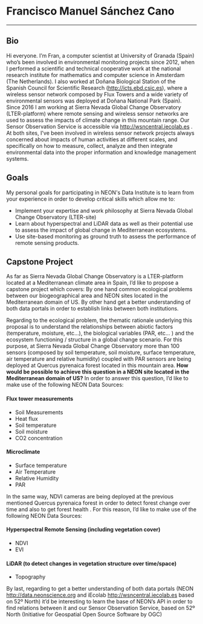 # Francisco Manuel Sánchez Cano

***
## Bio
Hi everyone. I’m Fran, a computer scientist at University of Granada (Spain) who’s been involved in environmental monitoring projects since 2012, when I performed a scientific and technical cooperative work at the national research institute for mathematics and computer science in Amsterdam (The Netherlands). I also worked at Doñana Biological Station of the Spanish Council for Scientific Research (http://icts.ebd.csic.es), where a wireless sensor network composed by Flux Towers and a wide variety of environmental sensors was deployed at Doñana National Park (Spain). Since 2016 I am working at Sierra Nevada Global Change Observatory (LTER-platform) where remote sensing and wireless sensor networks are used to assess the impacts of climate change in this mountain range. Our Sensor Observation Service is accessible via http://wsncentral.iecolab.es . At both sites, I've been involved in wireless sensor network projects always concerned about impacts of human activities at different scales, and specifically on how to measure, collect, analyze and then integrate environmental data into the proper information and knowledge management systems.

## Goals
My personal goals for participating in NEON's Data Institute is to learn from your experience in order to develop critical skills which allow me to:
* Implement your expertise and work philosophy at Sierra Nevada Global Change Observatory (LTER-site)
* Learn about hyperspectral and LiDAR data as well as their potential use to assess the impact of global change in Mediterranean ecosystems.
* Use site-based monitoring as ground truth to assess the performance of remote sensing products.

## Capstone Project
As far as Sierra Nevada Global Change Observatory is a LTER-platform located at a Mediterranean climate area in Spain, I’d like to propose a capstone project which covers: By one hand common ecological problems between our biogeographical area and NEON sites located in the Mediterranean domain of US. By other hand get a better understanding of both data portals in order to establish links between both institutions.

Regarding to the ecological problem, the thematic rationale underlying this proposal is to understand the relationships between abiotic factors (temperature, moisture, etc…), the biological variables (PAR, etc... ) and the ecosystem functioning / structure in a global change scenario. For this purpose, at Sierra Nevada Global Change Observatory more than 100 sensors (composed by soil temperature, soil moisture, surface temperature, air temperature and relative humidity) coupled with PAR sensors are being deployed at Quercus pyrenaica forest located in this mountain area. **How would be possible to achieve this question in a NEON site located in the Mediterranean domain of US?** In order to answer this question, I’d like to make use of the following NEON Data Sources:
#### Flux tower measurements
* Soil Measurements
* Heat flux
* Soil temperature
* Soil moisture
* CO2 concentration

#### Microclimate
* Surface temperature
* Air Temperature
* Relative Humidity
* PAR

In the same way, NDVI cameras are being deployed at the previous mentioned Quercus pyrenaica forest in order to detect forest change over time and also to get forest health . For this reason, I’d like to make use of the following NEON Data Sources:
#### Hyperspectral Remote Sensing (including vegetation cover)
* NDVI
* EVI
#### LiDAR (to detect changes in vegetation structure over time/space)
* Topography

By last, regarding to get a better understanding of both data portals (NEON http://data.neonscience.org  and iEcolab http://wsncentral.iecolab.es based on 52º North) it’d be interesting to learn the base of NEON’s API in order to find relations between it and our Sensor Observation Service, based on 52º North (Initiative for Geospatial Open Source Software by OGC)
